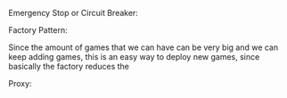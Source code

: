 Emergency Stop or Circuit Breaker:

Factory Pattern:

Since the amount of games that we can have can be very big and we can keep adding games, this is an easy way to deploy new games, since basically the factory reduces the 

Proxy:
